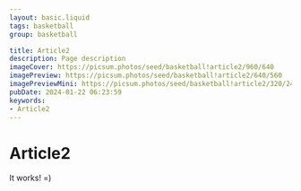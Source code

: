 ```yaml
---
layout: basic.liquid
tags: basketball
group: basketball

title: Article2
description: Page description
imageCover: https://picsum.photos/seed/basketball!article2/960/640
imagePreview: https://picsum.photos/seed/basketball!article2/640/560
imagePreviewMini: https://picsum.photos/seed/basketball!article2/320/240
pubDate: 2024-01-22 06:23:59
keywords:
- Article2
---
```


# Article2

It works! =)

